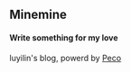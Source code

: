 ## Minemine

#### Write something for my love

luyilin's blog, powerd by [Peco](https://github.com/upash/peco)


